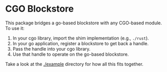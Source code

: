 # CGO Blockstore

This package bridges a go-based blockstore with any CGO-based module. To use it:

1. In your cgo library, import the shim implementation (e.g., `./rust`).
2. In your go application, register a blockstore to get back a handle.
3. Pass the handle into your cgo library.
4. Use that handle to operate on the go-based blockstore.

Take a look at the [./example](./example) directory for how all this fits together.
